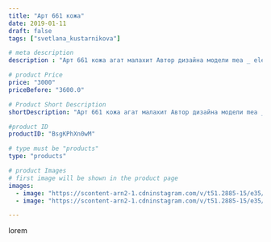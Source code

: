 ```yaml
---
title: "Арт 661 кожа"
date: 2019-01-11
draft: false
tags: ["svetlana_kustarnikova"]

# meta description
description : "Арт 661 кожа агат малахит Автор дизайна модели mea _ elena _"

# product Price
price: "3000"
priceBefore: "3600.0"

# Product Short Description
shortDescription: "Арт 661 кожа агат малахит Автор дизайна модели mea _ elena _"

#product ID
productID: "BsgKPhXn0wM"

# type must be "products"
type: "products"

# product Images
# first image will be shown in the product page
images:
  - image: "https://scontent-arn2-1.cdninstagram.com/v/t51.2885-15/e35/49393758_275958919744125_3928389021426216932_n.jpg?se=7&tp=1&_nc_ht=scontent-arn2-1.cdninstagram.com&_nc_cat=109&_nc_ohc=zSeJaFepNHMAX8wgGW3&oh=831de58b3142369501797a7ccdcfca7e&oe=606B9767&ig_cache_key=MTk1NDYwNzI4MDkxMTQ1MDE3Mw%3D%3D.2"
  - image: "https://scontent-arn2-1.cdninstagram.com/v/t51.2885-15/e35/47692958_283540529003562_5448181363302985547_n.jpg?tp=1&_nc_ht=scontent-arn2-1.cdninstagram.com&_nc_cat=106&_nc_ohc=-3zmi_rNLoQAX__lSdc&oh=7cdce9178e55261c467fb4a7eb240c88&oe=606D67CA&ig_cache_key=MTk1NDYwNzI4MDkxOTkxNjQyNg%3D%3D.2"

---
```

lorem
